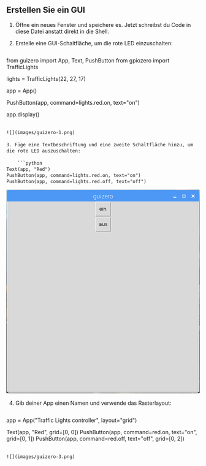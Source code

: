 ## Erstellen Sie ein GUI

1. Öffne ein neues Fenster und speichere es. Jetzt schreibst du Code in diese Datei anstatt direkt in die Shell.

2. Erstelle eine GUI-Schaltfläche, um die rote LED einzuschalten:
    
    ```python
from guizero import App, Text, PushButton
from gpiozero import TrafficLights

lights = TrafficLights(22, 27, 17)

app = App()

PushButton(app, command=lights.red.on, text="on")

app.display()
```

![](images/guizero-1.png)

3. Füge eine Textbeschriftung und eine zweite Schaltfläche hinzu, um die rote LED auszuschalten:
    
    ```python
Text(app, "Red")
PushButton(app, command=lights.red.on, text="on")
PushButton(app, command=lights.red.off, text="off")
```

![](images/guizero-2.png)

4. Gib deiner App einen Namen und verwende das Rasterlayout:
    
    ```python
app = App("Traffic Lights controller", layout="grid")

Text(app, "Red", grid=[0, 0])
PushButton(app, command=red.on, text="on", grid=[0, 1])
PushButton(app, command=red.off, text="off", grid=[0, 2])
```

![](images/guizero-3.png)